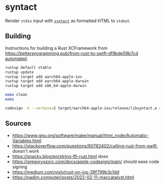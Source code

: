 # syntact

Render `stdin` input with [`syntect`](https://github.com/trishume/syntect) as formatted HTML to `stdout`.

## Building

Instructions for building a Rust XCFramework from https://betterprogramming.pub/from-rust-to-swift-df9bde59b7cd [automated](Makefile).

```sh
rustup default stable
rustup update
rustup target add aarch64-apple-ios
rustup target add aarch64-apple-darwin
rustup target add x86_64-apple-darwin

make clean
make

codesign -d --verbose=2 target/aarch64-apple-ios/release/libsyntact.a # verify signatures
```

## Sources
- https://www.gnu.org/software/make/manual/html_node/Automatic-Variables.html
- https://stackoverflow.com/questions/60782402/calling-rust-from-swift, doesn't work
- https://snacky.blog/en/string-ffi-rust.html does
- https://gregoryszorc.com/docs/apple-codesign/main/ should ease code signing
- https://medium.com/visly/rust-on-ios-39f799b3c1dd
- https://nadim.computer/posts/2022-02-11-maccatalyst.html
